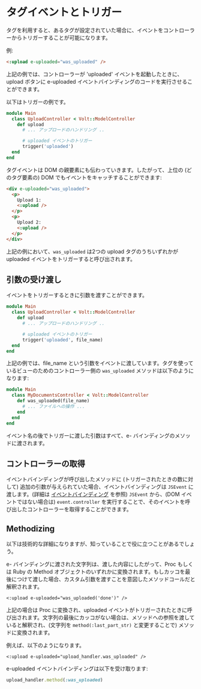 # タグイベントとトリガー

タグを利用すると、あるタグが設定されていた場合に、イベントをコントローラーからトリガーすることが可能になります。

例:


```html
<:upload e-uploaded="was_uploaded" />
```

上記の例では、コントローラーが 'uploaded' イベントを起動したときに、upload ボタンに e-uploaded イベントバインディングのコードを実行させることができます。

以下はトリガーの例です。

```ruby
module Main
  class UploadController < Volt::ModelController
    def upload
      # ... アップロードのハンドリング ..

      # uploaded イベントのトリガー
      trigger('uploaded')
  end
end
```

タグイベントは DOM の親要素にも伝わっていきます。したがって、上位の (どのタグ要素の) DOM でもイベントをキャッチすることができます:

```html
<div e-uploaded="was_uploaded">
  <p>
    Upload 1:
    <:upload />
  </p>
  <p>
    Upload 2:
    <:upload />
  </p>
</div>
```

上記の例において、```was_uploaded``` は2つの upload タグのうちいずれかが uploaded イベントをトリガーすると呼び出されます。

## 引数の受け渡し

イベントをトリガーするときに引数を渡すことができます。

```ruby
module Main
  class UploadController < Volt::ModelController
    def upload
      # ... アップロードのハンドリング ..

      # uploaded イベントのトリガー
      trigger('uploaded', file_name)
  end
end
```

上記の例では、file_name という引数をイベントに渡しています。タグを使っているビューのためのコントローラー側の ```was_uploaded``` メソッドは以下のようになります:

```ruby
module Main
  class MyDocumentsController < Volt::ModelController
    def was_uploaded(file_name)
      # ... ファイルへの操作 ...
    end
  end
end
```

イベント名の後でトリガーに渡した引数はすべて、e- バインディングのメソッドに渡されます。

## コントローラーの取得

イベントバインディングが呼び出したメソッドに (トリガーされたときの数に対して) 追加の引数が与えられていた場合、イベントバインディングは ```JSEvent``` に渡します。(詳細は [イベントバインディング](event_bindings.md) を参照) ```JSEvent``` から、(DOM イベントではない場合は) ```event.controller``` を実行することで、そのイベントを呼び出したコントローラーを取得することができます。

## Methodizing

以下は技術的な詳細になりますが、知っていることで役に立つことがあるでしょう。

e- バインディングに渡された文字列は、渡した内容にしたがって、Proc もしくは Ruby の Method オブジェクトのいずれかに変換されます。もしカッコを最後につけて渡した場合、カスタム引数を渡すことを意図したメソッドコールだと解釈されます。

```<:upload e-uploaded="was_uploaded('done')" />```

上記の場合は Proc に変換され、uploaded イベントがトリガーされたときに呼び出されます。文字列の最後にカッコがない場合は、メソッドへの参照を渡していると解釈され、(文字列を ```method(:last_part_str)``` と変更することで) メソッドに変換されます。 

例えば、以下のようになります。

```<:upload e-uploaded="upload_handler.was_uploaded" />```

e-uploaded イベントバインディングは以下を受け取ります:

```ruby
upload_handler.method(:was_uploaded)
```
